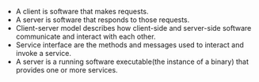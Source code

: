 - A client is software that makes requests.
- A server is software that responds to those requests.
- Client-server model describes how client-side and server-side software communicate and interact with each other.
- Service interface are the methods and messages used to interact and invoke a service.
- A server is a running software executable(the instance of a binary) that provides one or more services.
